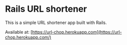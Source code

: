 # Rails URL shortener

This is a simple URL shortener app built with Rails.

Available at: [https://url-chop.herokuapp.com](https://url-chop.herokuapp.com/)